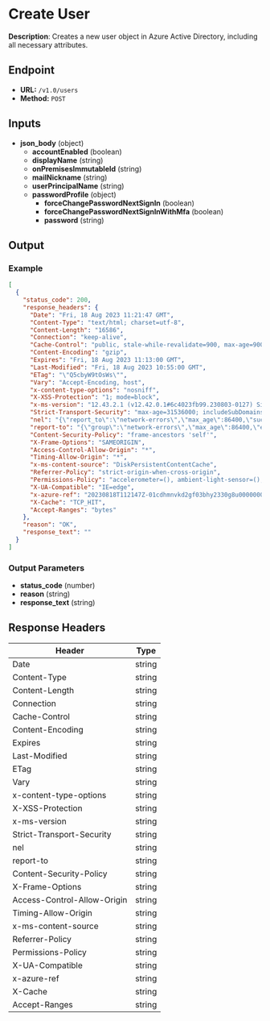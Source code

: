 # Create User

**Description**: Creates a new user object in Azure Active Directory, including all necessary attributes.

## Endpoint

- **URL:** `/v1.0/users`
- **Method:** `POST`
## Inputs

- **json_body** (object)
  - **accountEnabled** (boolean)
  - **displayName** (string)
  - **onPremisesImmutableId** (string)
  - **mailNickname** (string)
  - **userPrincipalName** (string)
  - **passwordProfile** (object)
    - **forceChangePasswordNextSignIn** (boolean)
    - **forceChangePasswordNextSignInWithMfa** (boolean)
    - **password** (string)
## Output

### Example

```json
[
  {
    "status_code": 200,
    "response_headers": {
      "Date": "Fri, 18 Aug 2023 11:21:47 GMT",
      "Content-Type": "text/html; charset=utf-8",
      "Content-Length": "16586",
      "Connection": "keep-alive",
      "Cache-Control": "public, stale-while-revalidate=900, max-age=900",
      "Content-Encoding": "gzip",
      "Expires": "Fri, 18 Aug 2023 11:13:00 GMT",
      "Last-Modified": "Fri, 18 Aug 2023 10:55:00 GMT",
      "ETag": "\"Q5cbyW9tOsWs\"",
      "Vary": "Accept-Encoding, host",
      "x-content-type-options": "nosniff",
      "X-XSS-Protection": "1; mode=block",
      "x-ms-version": "12.43.2.1 (v12.42.0.1#6c4023fb99.230803-0127) Signed",
      "Strict-Transport-Security": "max-age=31536000; includeSubDomains",
      "nel": "{\"report_to\":\"network-errors\",\"max_age\":86400,\"success_fraction\":0.001,\"failure_fraction\":1.0}",
      "report-to": "{\"group\":\"network-errors\",\"max_age\":86400,\"endpoints\":[{\"url\":\"https://eafc.nelreports.net/api/report?cat=aportal\"}]}",
      "Content-Security-Policy": "frame-ancestors 'self'",
      "X-Frame-Options": "SAMEORIGIN",
      "Access-Control-Allow-Origin": "*",
      "Timing-Allow-Origin": "*",
      "x-ms-content-source": "DiskPersistentContentCache",
      "Referrer-Policy": "strict-origin-when-cross-origin",
      "Permissions-Policy": "accelerometer=(), ambient-light-sensor=(), battery=(), camera=(), gyroscope=(), magnetometer=(), screen-wake-lock=()",
      "X-UA-Compatible": "IE=edge",
      "x-azure-ref": "20230818T112147Z-01cdhmnvkd2gf03bhy2330g8u000000002vg0000000220k1",
      "X-Cache": "TCP_HIT",
      "Accept-Ranges": "bytes"
    },
    "reason": "OK",
    "response_text": ""
  }
]
```
### Output Parameters

- **status_code** (number)
- **reason** (string)
- **response_text** (string)
## Response Headers

| Header | Type |
|--------|------|
| Date | string |
| Content-Type | string |
| Content-Length | string |
| Connection | string |
| Cache-Control | string |
| Content-Encoding | string |
| Expires | string |
| Last-Modified | string |
| ETag | string |
| Vary | string |
| x-content-type-options | string |
| X-XSS-Protection | string |
| x-ms-version | string |
| Strict-Transport-Security | string |
| nel | string |
| report-to | string |
| Content-Security-Policy | string |
| X-Frame-Options | string |
| Access-Control-Allow-Origin | string |
| Timing-Allow-Origin | string |
| x-ms-content-source | string |
| Referrer-Policy | string |
| Permissions-Policy | string |
| X-UA-Compatible | string |
| x-azure-ref | string |
| X-Cache | string |
| Accept-Ranges | string |